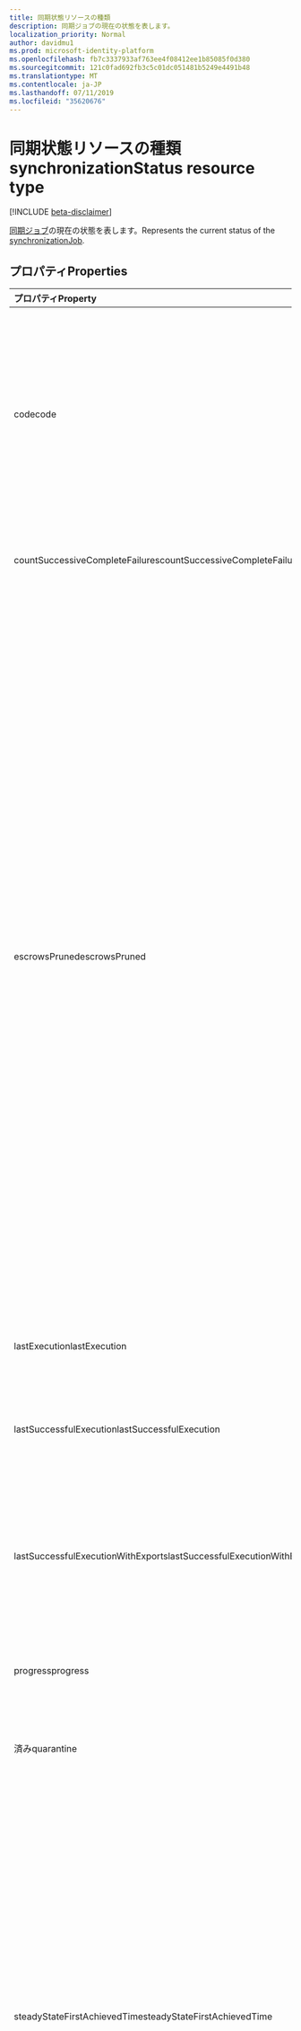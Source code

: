 ```yaml
---
title: 同期状態リソースの種類
description: 同期ジョブの現在の状態を表します。
localization_priority: Normal
author: davidmu1
ms.prod: microsoft-identity-platform
ms.openlocfilehash: fb7c3337933af763ee4f08412ee1b85085f0d380
ms.sourcegitcommit: 121c0fad692fb3c5c01dc051481b5249e4491b48
ms.translationtype: MT
ms.contentlocale: ja-JP
ms.lasthandoff: 07/11/2019
ms.locfileid: "35620676"
---
```

# <a name="synchronizationstatus-resource-type"></a><span data-ttu-id="901c1-103">同期状態リソースの種類</span><span class="sxs-lookup"><span data-stu-id="901c1-103">synchronizationStatus resource type</span></span>

[!INCLUDE [beta-disclaimer](../../includes/beta-disclaimer.md)]

<span data-ttu-id="901c1-104">[同期ジョブ](synchronization-synchronizationjob.md)の現在の状態を表します。</span><span class="sxs-lookup"><span data-stu-id="901c1-104">Represents the current status of the [synchronizationJob](synchronization-synchronizationjob.md).</span></span>

## <a name="properties"></a><span data-ttu-id="901c1-105">プロパティ</span><span class="sxs-lookup"><span data-stu-id="901c1-105">Properties</span></span>

| <span data-ttu-id="901c1-106">プロパティ</span><span class="sxs-lookup"><span data-stu-id="901c1-106">Property</span></span>                              | <span data-ttu-id="901c1-107">型</span><span class="sxs-lookup"><span data-stu-id="901c1-107">Type</span></span>      | <span data-ttu-id="901c1-108">説明</span><span class="sxs-lookup"><span data-stu-id="901c1-108">Description</span></span>    |
|:--------------------------------------|:----------|:---------------|
|<span data-ttu-id="901c1-109">code</span><span class="sxs-lookup"><span data-stu-id="901c1-109">code</span></span>|<span data-ttu-id="901c1-110">String</span><span class="sxs-lookup"><span data-stu-id="901c1-110">String</span></span>|<span data-ttu-id="901c1-111">同期ジョブの高レベルの状態コード。</span><span class="sxs-lookup"><span data-stu-id="901c1-111">High-level status code of the synchronization job.</span></span> <span data-ttu-id="901c1-112">可能な値は、`NotConfigured`、`NotRun`、`Active`、`Paused`、`Quarantine` です。</span><span class="sxs-lookup"><span data-stu-id="901c1-112">Possible values are: `NotConfigured`, `NotRun`, `Active`, `Paused`, `Quarantine`.</span></span>|
|<span data-ttu-id="901c1-113">countSuccessiveCompleteFailures</span><span class="sxs-lookup"><span data-stu-id="901c1-113">countSuccessiveCompleteFailures</span></span>|<span data-ttu-id="901c1-114">Int64</span><span class="sxs-lookup"><span data-stu-id="901c1-114">Int64</span></span>|<span data-ttu-id="901c1-115">このジョブが失敗した連続した時間数。</span><span class="sxs-lookup"><span data-stu-id="901c1-115">Number of consecutive times this job failed.</span></span>|
|<span data-ttu-id="901c1-116">escrowsPruned</span><span class="sxs-lookup"><span data-stu-id="901c1-116">escrowsPruned</span></span>|<span data-ttu-id="901c1-117">Boolean</span><span class="sxs-lookup"><span data-stu-id="901c1-117">Boolean</span></span>|<span data-ttu-id="901c1-118">`true`最初の同期中にジョブの escrows (オブジェクトレベルのエラー) が排除された場合。</span><span class="sxs-lookup"><span data-stu-id="901c1-118">`true` if the job's escrows (object-level errors) were pruned during initial synchronization.</span></span> <span data-ttu-id="901c1-119">Escrows を排除できる初期の同期時には、通常、検疫内にジョブを配置するエラーのしきい値に達します。</span><span class="sxs-lookup"><span data-stu-id="901c1-119">Escrows can be pruned if during the initial synchronization, you reach the threshold of errors that would normally put the job in quarantine.</span></span> <span data-ttu-id="901c1-120">検疫に入る代わりに、同期プロセスによってジョブのエラーがクリアされ、初期同期が完了するまで続行されます。</span><span class="sxs-lookup"><span data-stu-id="901c1-120">Instead of going into quarantine, the synchronization process clears the job's errors and continues until the initial synchronization is completed.</span></span> <span data-ttu-id="901c1-121">初期同期が完了すると、ジョブは一時停止し、ユーザーがエラーをクリーンアップするのを待ちます。</span><span class="sxs-lookup"><span data-stu-id="901c1-121">When the initial synchronization is completed, the job will pause and wait for the customer to clean up the errors.</span></span>|
|<span data-ttu-id="901c1-122">lastExecution</span><span class="sxs-lookup"><span data-stu-id="901c1-122">lastExecution</span></span>|[<span data-ttu-id="901c1-123">同期タスクの実行</span><span class="sxs-lookup"><span data-stu-id="901c1-123">synchronizationTaskExecution</span></span>](synchronization-synchronizationtaskexecution.md)|<span data-ttu-id="901c1-124">ジョブの前回の実行の詳細。</span><span class="sxs-lookup"><span data-stu-id="901c1-124">Details of the last execution of the job.</span></span>|
|<span data-ttu-id="901c1-125">lastSuccessfulExecution</span><span class="sxs-lookup"><span data-stu-id="901c1-125">lastSuccessfulExecution</span></span>|[<span data-ttu-id="901c1-126">同期タスクの実行</span><span class="sxs-lookup"><span data-stu-id="901c1-126">synchronizationTaskExecution</span></span>](synchronization-synchronizationtaskexecution.md)|<span data-ttu-id="901c1-127">このジョブの前回の実行の詳細。エラーはありませんでした。</span><span class="sxs-lookup"><span data-stu-id="901c1-127">Details of the last execution of this job, which didn't have any errors.</span></span>|
|<span data-ttu-id="901c1-128">lastSuccessfulExecutionWithExports</span><span class="sxs-lookup"><span data-stu-id="901c1-128">lastSuccessfulExecutionWithExports</span></span>|[<span data-ttu-id="901c1-129">同期タスクの実行</span><span class="sxs-lookup"><span data-stu-id="901c1-129">synchronizationTaskExecution</span></span>](synchronization-synchronizationtaskexecution.md)|<span data-ttu-id="901c1-130">ターゲットディレクトリにオブジェクトをエクスポートした、ジョブの最後の実行の詳細。</span><span class="sxs-lookup"><span data-stu-id="901c1-130">Details of the last execution of the job, which exported objects into the target directory.</span></span>|
|<span data-ttu-id="901c1-131">progress</span><span class="sxs-lookup"><span data-stu-id="901c1-131">progress</span></span>|<span data-ttu-id="901c1-132">[同期の進行状況](synchronization-synchronizationprogress.md)のコレクション</span><span class="sxs-lookup"><span data-stu-id="901c1-132">[synchronizationProgress](synchronization-synchronizationprogress.md) collection</span></span>|<span data-ttu-id="901c1-133">完了までのジョブの進行状況の詳細。</span><span class="sxs-lookup"><span data-stu-id="901c1-133">Details of the progress of a job toward completion.</span></span>|
|<span data-ttu-id="901c1-134">済み</span><span class="sxs-lookup"><span data-stu-id="901c1-134">quarantine</span></span>|[<span data-ttu-id="901c1-135">同期検疫</span><span class="sxs-lookup"><span data-stu-id="901c1-135">synchronizationQuarantine</span></span>](synchronization-quarantine.md)|<span data-ttu-id="901c1-136">ジョブが検疫されている場合は、検疫の詳細。</span><span class="sxs-lookup"><span data-stu-id="901c1-136">If job is in quarantine, quarantine details.</span></span>|
|<span data-ttu-id="901c1-137">steadyStateFirstAchievedTime</span><span class="sxs-lookup"><span data-stu-id="901c1-137">steadyStateFirstAchievedTime</span></span>|<span data-ttu-id="901c1-138">DateTimeOffset</span><span class="sxs-lookup"><span data-stu-id="901c1-138">DateTimeOffset</span></span>|<span data-ttu-id="901c1-139">安定した状態 (プロセスに加えられた変更はありません) が最初に達成された時刻。</span><span class="sxs-lookup"><span data-stu-id="901c1-139">The time when steady state (no more changes to the process) was first achieved.</span></span> <span data-ttu-id="901c1-140">Timestamp 型は、ISO 8601 形式を使用して日付と時刻の情報を表します。これは常に UTC 時間です。</span><span class="sxs-lookup"><span data-stu-id="901c1-140">The Timestamp type represents date and time information using ISO 8601 format and is always in UTC time.</span></span> <span data-ttu-id="901c1-141">たとえば、2014 年 1 月 1 日午前 0 時 (UTC) は、次のようになります。`'2014-01-01T00:00:00Z'`</span><span class="sxs-lookup"><span data-stu-id="901c1-141">For example, midnight UTC on Jan 1, 2014 would look like this: `'2014-01-01T00:00:00Z'`.</span></span>|
|<span data-ttu-id="901c1-142">steadyStateLastAchievedTime</span><span class="sxs-lookup"><span data-stu-id="901c1-142">steadyStateLastAchievedTime</span></span>|<span data-ttu-id="901c1-143">DateTimeOffset</span><span class="sxs-lookup"><span data-stu-id="901c1-143">DateTimeOffset</span></span>|<span data-ttu-id="901c1-144">安定した状態 (プロセスに加えられた変更がない状態) が最後に達成された時刻。</span><span class="sxs-lookup"><span data-stu-id="901c1-144">The time when steady state (no more changes to the process) was last achieved.</span></span> <span data-ttu-id="901c1-145">Timestamp 型は、ISO 8601 形式を使用して日付と時刻の情報を表します。これは常に UTC 時間です。</span><span class="sxs-lookup"><span data-stu-id="901c1-145">The Timestamp type represents date and time information using ISO 8601 format and is always in UTC time.</span></span> <span data-ttu-id="901c1-146">たとえば、2014 年 1 月 1 日午前 0 時 (UTC) は、次のようになります。`'2014-01-01T00:00:00Z'`</span><span class="sxs-lookup"><span data-stu-id="901c1-146">For example, midnight UTC on Jan 1, 2014 would look like this: `'2014-01-01T00:00:00Z'`.</span></span>|
|<span data-ttu-id="901c1-147">synchronizedEntryCountByType</span><span class="sxs-lookup"><span data-stu-id="901c1-147">synchronizedEntryCountByType</span></span>|<span data-ttu-id="901c1-148">[Stringkeylongvaluepair](synchronization-stringkeylongvaluepair.md)コレクション</span><span class="sxs-lookup"><span data-stu-id="901c1-148">[stringKeyLongValuePair](synchronization-stringkeylongvaluepair.md) collection</span></span>|<span data-ttu-id="901c1-149">オブジェクトの種類別にリストされた、同期されたオブジェクトの数。</span><span class="sxs-lookup"><span data-stu-id="901c1-149">Count of synchronized objects, listed by object type.</span></span>|
|<span data-ttu-id="901c1-150">トラブルシューティング Url</span><span class="sxs-lookup"><span data-stu-id="901c1-150">troubleshootingUrl</span></span>|<span data-ttu-id="901c1-151">String</span><span class="sxs-lookup"><span data-stu-id="901c1-151">String</span></span>|<span data-ttu-id="901c1-152">エラーが発生した場合は、問題のトラブルシューティング手順が記載されている URL を使用します。</span><span class="sxs-lookup"><span data-stu-id="901c1-152">In the event of an error, the URL with the troubleshooting steps for the issue.</span></span>|

### <a name="synchronization-status-code-details"></a><span data-ttu-id="901c1-153">同期状態コードの詳細</span><span class="sxs-lookup"><span data-stu-id="901c1-153">Synchronization status code details</span></span>

| <span data-ttu-id="901c1-154">値</span><span class="sxs-lookup"><span data-stu-id="901c1-154">Value</span></span>                              | <span data-ttu-id="901c1-155">説明</span><span class="sxs-lookup"><span data-stu-id="901c1-155">Description</span></span>    |
|:-----------------------------------|:---------------|
|<span data-ttu-id="901c1-156">NotConfigured</span><span class="sxs-lookup"><span data-stu-id="901c1-156">NotConfigured</span></span>                       |<span data-ttu-id="901c1-157">ジョブは構成されておらず、実行されません。</span><span class="sxs-lookup"><span data-stu-id="901c1-157">Job was not configured and never run.</span></span> <span data-ttu-id="901c1-158">認証は提供されませんでした。</span><span class="sxs-lookup"><span data-stu-id="901c1-158">No authorization was provided.</span></span> |
|<span data-ttu-id="901c1-159">NotRun</span><span class="sxs-lookup"><span data-stu-id="901c1-159">NotRun</span></span>                              |<span data-ttu-id="901c1-160">ジョブが構成されている可能性がありますが、最初の実行が完了していない可能性があります。</span><span class="sxs-lookup"><span data-stu-id="901c1-160">Job was configured, and possibly started, but hasn't completed its first run.</span></span>|
|<span data-ttu-id="901c1-161">Active</span><span class="sxs-lookup"><span data-stu-id="901c1-161">Active</span></span>                              |<span data-ttu-id="901c1-162">ジョブは定期的に実行されています。</span><span class="sxs-lookup"><span data-stu-id="901c1-162">Job is running periodically.</span></span>|
|<span data-ttu-id="901c1-163">一時停止</span><span class="sxs-lookup"><span data-stu-id="901c1-163">Paused</span></span>                              |<span data-ttu-id="901c1-164">ジョブが一時停止されました (通常は管理者によって)。現在実行されていませんが、ジョブの状態は保持されます。</span><span class="sxs-lookup"><span data-stu-id="901c1-164">Job was paused (usually by an administrator) and currently is not running, but the state of the job is preserved.</span></span>|
|<span data-ttu-id="901c1-165">検疫</span><span class="sxs-lookup"><span data-stu-id="901c1-165">Quarantine</span></span>                          |<span data-ttu-id="901c1-166">ジョブは検疫中です。</span><span class="sxs-lookup"><span data-stu-id="901c1-166">Job is in quarantine.</span></span> <span data-ttu-id="901c1-167">これは、大量のエラーが発生した場合や、失効済みまたは期限が切れた資格情報などの重大なエラーが発生した場合に発生する可能性があります。</span><span class="sxs-lookup"><span data-stu-id="901c1-167">This might happen when there is a high volume of errors, or critical errors such as revoked/expired credentials.</span></span> <span data-ttu-id="901c1-168">検疫中は、同期プロセスによってジョブの実行が試行されます。</span><span class="sxs-lookup"><span data-stu-id="901c1-168">While in quarantine, the synchronization process will attempt to run the job with reduced frequency.</span></span>|

## <a name="json-representation"></a><span data-ttu-id="901c1-169">JSON 表記</span><span class="sxs-lookup"><span data-stu-id="901c1-169">JSON representation</span></span>

<span data-ttu-id="901c1-170">リソースの JSON 表記を次に示します。</span><span class="sxs-lookup"><span data-stu-id="901c1-170">The following is a JSON representation of the resource.</span></span>

<!-- {
  "blockType": "resource",
  "optionalProperties": [

  ],
  "@odata.type": "microsoft.graph.synchronizationStatus"
}-->

```json
{
  "code": "String",
  "countSuccessiveCompleteFailures": 1024,
  "escrowsPruned": true,
  "lastExecution": {"@odata.type": "microsoft.graph.synchronizationTaskExecution"},
  "lastSuccessfulExecution": {"@odata.type": "microsoft.graph.synchronizationTaskExecution"},
  "lastSuccessfulExecutionWithExports": {"@odata.type": "microsoft.graph.synchronizationTaskExecution"},
  "progress": [{"@odata.type": "microsoft.graph.synchronizationProgress"}],
  "quarantine": {"@odata.type": "microsoft.graph.synchronizationQuarantine"},
  "steadyStateFirstAchievedTime": "String (timestamp)",
  "steadyStateLastAchievedTime": "String (timestamp)",
  "synchronizedEntryCountByType": [{"@odata.type": "microsoft.graph.stringKeyLongValuePair"}],
  "troubleshootingUrl": "String"
}

```

<!-- uuid: 8fcb5dbc-d5aa-4681-8e31-b001d5168d79
2015-10-25 14:57:30 UTC -->
<!--
{
  "type": "#page.annotation",
  "description": "synchronizationStatus resource",
  "keywords": "",
  "section": "documentation",
  "tocPath": "",
  "suppressions": []
}
-->
